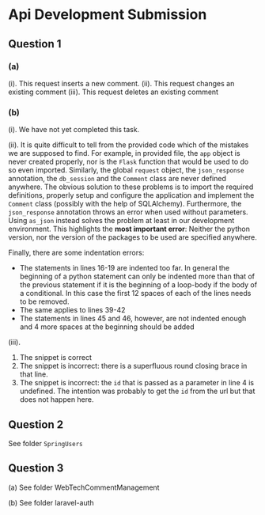 
# Api Development Submission

## Question 1

### (a)

  (i). This request inserts a new comment.
  (ii). This request changes an existing comment
  (iii). This request deletes an existing comment

### (b)

  (i). We have not yet completed this task.

  (ii). It is quite difficult to tell from the provided code which of the mistakes we are supposed to find. For example, in provided file, the `app` object is never created properly, nor is the `Flask` function that would be used to do so even imported. Similarly, the global `request` object, the `json_response` annotation, the `db_session` and the `Comment` class are never defined anywhere. The obvious solution to these problems is to import the required definitions, properly setup and configure the application and implement the `Comment` class (possibly with the help of SQLAlchemy). Furthermore, the `json_response` annotation throws an error when used without parameters. Using `as_json` instead solves the problem at least in our development environment. This highlights the **most important error**: Neither the python version, nor the version of the packages to be used are specified anywhere.

  Finally, there are some indentation errors: 

  * The statements in lines 16-19 are indented too far. In general the beginning of a python statement can only be indented more than that of the previous statement if it is the beginning of a loop-body if the body of a conditional. In this case the first 12 spaces of each of the lines needs to be removed.
  * The same applies to lines 39-42
  * The statements in lines 45 and 46, however, are not indented enough and 4 more spaces at the beginning should be added 

  (iii).

  1. The snippet is correct
  2. The snippet is incorrect: there is a superfluous round closing brace in that line.
  3. The snippet is incorrect: the `id` that is passed as a parameter in line 4 is undefined. The intention was probably to get the `id` from the url but that does not happen here.
  
  

## Question 2

  See folder `SpringUsers`

## Question 3 

(a) See folder WebTechCommentManagement

(b) See folder laravel-auth
